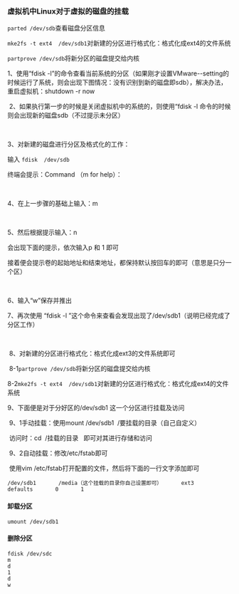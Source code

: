 ### 虚拟机中Linux对于虚拟的磁盘的挂载

``parted /dev/sdb``查看磁盘分区信息

``mke2fs -t ext4  /dev/sdb1``对新建的分区进行格式化：格式化成ext4的文件系统

``partprove /dev/sdb``将新分区的磁盘提交给内核

1、使用“fdisk -l”的命令查看当前系统的分区（如果刚才设置VMware--setting的时候运行了系统，则会出现下图情况：没有识别到新的磁盘即sdb），解决办法，重启虚拟机：shutdown -r now



 2、如果执行第一步的时候是关闭虚拟机中的系统的，则使用“fdisk -l 命令的时候则会出现新的磁盘sdb（不过提示未分区）

 

3、对新建的磁盘进行分区及格式化的工作：

输入 ``fdisk  /dev/sdb``

终端会提示：Command （m for help）：

 

4、在上一步骤的基础上输入：m  

 

5、然后根据提示输入：n

会出现下面的提示，依次输入p 和 1 即可

接着便会提示卷的起始地址和结束地址，都保持默认按回车的即可（意思是只分一个区）

 

6、输入“w”保存并推出



7、再次使用 “fdisk -l ”这个命令来查看会发现出现了/dev/sdb1（说明已经完成了分区工作）

 

 8、对新建的分区进行格式化：格式化成ext3的文件系统即可 

​	8-1``partprove /dev/sdb``将新分区的磁盘提交给内核

​	8-2``mke2fs -t ext4  /dev/sdb1``对新建的分区进行格式化：格式化成ext4的文件系统

9、下面便是对于分好区的/dev/sdb1 这一个分区进行挂载及访问

​	9、1手动挂载：使用mount /dev/sdb1  /要挂载的目录（自己自定义）

​	访问时：cd  /挂载的目录   即可对其进行存储和访问



​	9、2自动挂载：修改/etc/fstab即可

​	使用vim /etc/fstab打开配置的文件，然后将下面的一行文字添加即可

​	``/dev/sdb1       /media（这个挂载的目录你自己设置即可）      ext3    defaults       0       1``

#### 卸载分区

``umount /dev/sdb1``

#### 删除分区

```
fdisk /dev/sdc
m
d
1
d
w
```

